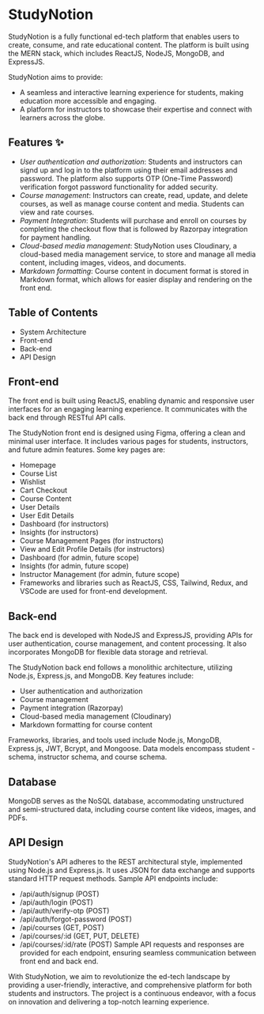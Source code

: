 # StudyNotion
StudyNotion is a fully functional ed-tech platform that enables users to create, consume, and rate educational content. The platform is built using the MERN stack, which includes ReactJS, NodeJS, MongoDB, and ExpressJS.

StudyNotion aims to provide:
- A seamless and interactive learning experience for students, making education more accessible and engaging.
- A platform for instructors to showcase their expertise and connect with learners across the globe.




## Features ✨

- *User authentication and authorization*: Students and instructors can signd up and log in to the platform using their email addresses and password. The platform also supports OTP (One-Time Password) verification  forgot password functionality for added security.
- *Course management*: Instructors can create, read, update, and delete courses, as well as manage course content and media. Students can view and rate courses.
- *Payment Integration*: Students will purchase and enroll on courses by completing the checkout flow that is followed by Razorpay integration for payment handling.
- *Cloud-based media management*: StudyNotion uses Cloudinary, a cloud-based media management service, to store and manage all media content, including images, videos, and documents.
- *Markdown formatting*: Course content in document format is stored in Markdown format, which allows for easier display and rendering on the front end.


## Table of Contents

- System Architecture
- Front-end
- Back-end
- API Design

## Front-end
The front end is built using ReactJS, enabling dynamic and responsive user interfaces for an engaging learning experience. It communicates with the back end through RESTful API calls.

The StudyNotion front end is designed using Figma, offering a clean and minimal user interface. It includes various pages for students, instructors, and future admin features. Some key pages are:

- Homepage
- Course List
- Wishlist
- Cart Checkout
- Course Content
- User Details
- User Edit Details
- Dashboard (for instructors)
- Insights (for instructors)
- Course Management Pages (for instructors)
- View and Edit Profile Details (for instructors)
- Dashboard (for admin, future scope)
- Insights (for admin, future scope)
- Instructor Management (for admin, future scope)
- Frameworks and libraries such as ReactJS, CSS, Tailwind, Redux, and VSCode are used for front-end development.

## Back-end
The back end is developed with NodeJS and ExpressJS, providing APIs for user authentication, course management, and content processing. It also incorporates MongoDB for flexible data storage and retrieval.

The StudyNotion back end follows a monolithic architecture, utilizing Node.js, Express.js, and MongoDB. Key features include:

- User authentication and authorization
- Course management
- Payment integration (Razorpay)
- Cloud-based media management (Cloudinary)
- Markdown formatting for course content

Frameworks, libraries, and tools used include Node.js, MongoDB, Express.js, JWT, Bcrypt, and Mongoose. Data models encompass student - schema, instructor schema, and course schema.

## Database
MongoDB serves as the NoSQL database, accommodating unstructured and semi-structured data, including course content like videos, images, and PDFs.


## API Design

StudyNotion's API adheres to the REST architectural style, implemented using Node.js and Express.js. It uses JSON for data exchange and supports standard HTTP request methods. Sample API endpoints include:

- /api/auth/signup (POST)
- /api/auth/login (POST)
- /api/auth/verify-otp (POST)
- /api/auth/forgot-password (POST)
- /api/courses (GET, POST)
- /api/courses/:id (GET, PUT, DELETE)
- /api/courses/:id/rate (POST)
Sample API requests and responses are provided for each endpoint, ensuring seamless communication between front end and back end.



With StudyNotion, we aim to revolutionize the ed-tech landscape by providing a user-friendly, interactive, and comprehensive platform for both students and instructors. The project is a continuous endeavor, with a focus on innovation and delivering a top-notch learning experience.



